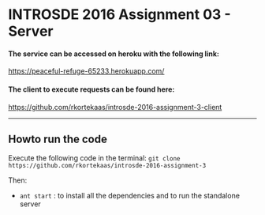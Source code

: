 INTROSDE 2016 Assignment 03 - Server
===============

#### The service can be accessed on heroku with the following link:
https://peaceful-refuge-65233.herokuapp.com/


#### The client to execute requests can be found here:
https://github.com/rkortekaas/introsde-2016-assignment-3-client

----------

Howto run the code 
---------------------
Execute the following code in the terminal: ```git clone https://github.com/rkortekaas/introsde-2016-assignment-3```

Then:

 - ```ant start``` : to install all the dependencies and to run the standalone server




